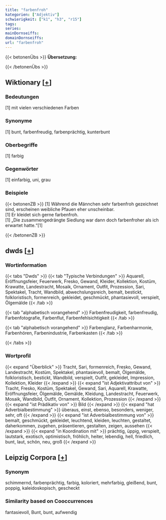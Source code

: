 ```yaml
---
title: "farbenfroh"
kategorien: ["Adjektiv"]
schwierigkeit: ["k1", "h3", "r15"]
tags:
series:
mainDornseiffs:
domainDornseiffs:
url: "farbenfroh"
---
```


{{< betonenÜbs >}}
**Übersetzung:**  
  
{{< /betonenÜbs >}}

## Wiktionary [[+](https://de.wiktionary.org/wiki/farbenfroh)]

### Bedeutungen
[1] mit vielen verschiedenen Farben  

### Synonyme
[1] bunt, farbenfreudig, farbenprächtig, kunterbunt  

### Oberbegriffe
[1] farbig  

### Gegenwörter
[1] einfarbig, uni, grau  

### Beispiele
{{< betonenZB >}}
[1] Während die Männchen sehr farbenfroh gezeichnet sind, erscheinen weibliche Pfauen eher unscheinbar.  
[1] Er kleidet sich gerne farbenfroh.  
[1] „Die zusammengedrängte Siedlung war dann doch farbenfroher als ich erwartet hatte.“[1]  

{{< /betonenZB >}}


## dwds [[+](https://www.dwds.de/wb/farbenfroh)]

### Wortinformation
{{< tabs "Dwds" >}}
{{< tab "Typische Verbindungen" >}}
Aquarell, Eröffnungsfeier, Feuerwerk, Fresko, Gewand, Kleider, Kollektion, Kostüm, Krawatte, Landestracht, Mosaik, Ornament, Outfit, Prozession, Sari, Spektakel, Tracht, Wandbild, abwechslungsreich, bemalt, bestickt, folkloristisch, formenreich, gekleidet, geschmückt, phantasievoll, verspielt, Ölgemälde
{{< /tab >}}

{{< tab "alphabetisch vorangehend" >}}
Farbenfreudigkeit, farbenfreudig, Farbenfotografie, Farbenflut, Farbenfehlsichtigkeit
{{< /tab >}}

{{< tab "alphabetisch vorangehend" >}}
Farbenglanz, Farbenharmonie, Farbenhören, Farbenindustrie, Farbenkasten
{{< /tab >}}

{{< /tabs >}}

### Wortprofil
{{< expand "Überblick" >}} Tracht, Sari, formenreich, Fresko, Gewand, Landestracht, Kostüm, Spektakel, phantasievoll, bemalt, Ölgemälde, folkloristisch, bestickt, Wandbild, verspielt, Outfit, gekleidet, Impression, Kollektion, Kleider {{< /expand >}}
{{< expand "ist Adjektivattribut von" >}} Tracht, Fresko, Kostüm, Spektakel, Gewand, Sari, Aquarell, Krawatte, Eröffnungsfeier, Ölgemälde, Gemälde, Kleidung, Landestracht, Feuerwerk, Mosaik, Wandbild, Outfit, Ornament, Kollektion, Prozession {{< /expand >}}
{{< expand "ist Prädikativ von" >}} Bild {{< /expand >}}
{{< expand "hat Adverbialbestimmung" >}} überaus, einst, ebenso, besonders, weniger, sehr, oft {{< /expand >}}
{{< expand "ist Adverbialbestimmung von" >}} bemalt, geschmückt, gekleidet, leuchtend, kleiden, leuchten, gestaltet, daherkommen, zugehen, präsentieren, gestalten, zeigen, aussehen {{< /expand >}}
{{< expand "in Koordination mit" >}} prächtig, üppig, verspielt, lautstark, exotisch, optimistisch, fröhlich, heiter, lebendig, hell, friedlich, bunt, laut, schön, neu, groß {{< /expand >}}

## Leipzig Corpora [[+](https://corpora.uni-leipzig.de/en/res?word=farbenfroh&corpusId=deu_newscrawl-public_2018)]


### Synonym
schimmernd, farbenprächtig, farbig, koloriert, mehrfarbig, gleißend, bunt, poppig, kaleidoskopisch, gescheckt


### Similarity based on Cooccurrences
fantasievoll, Bunt, bunt, aufwendig

